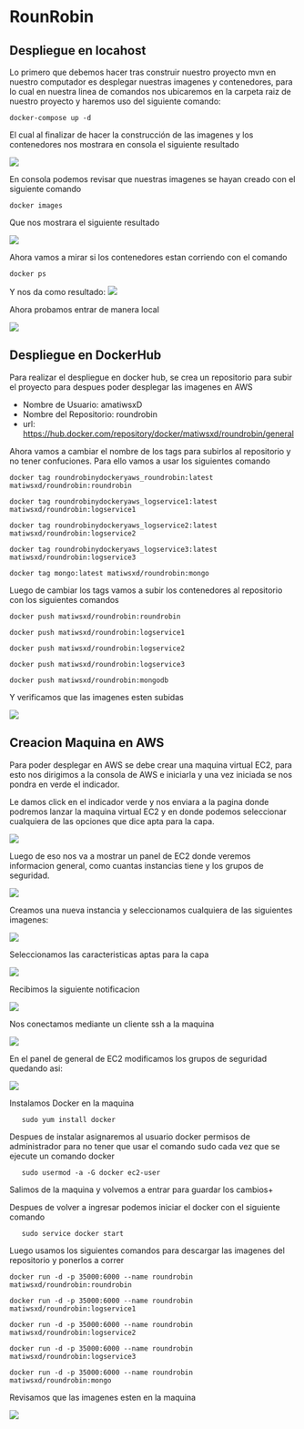 # RounRobin

## Despliegue en locahost

Lo primero que debemos hacer tras construir nuestro proyecto mvn en nuestro computador es desplegar nuestras imagenes y contenedores, para lo cual en nuestra linea de comandos nos ubicaremos en la carpeta raiz de nuestro proyecto y haremos uso del siguiente comando:

```
docker-compose up -d
```

El cual al finalizar de hacer la construcción de las imagenes y los contenedores nos mostrara en consola el siguiente resultado

![](/img/1.PNG)

En consola podemos revisar que nuestras imagenes se hayan creado con el siguiente comando

```
docker images
```

Que nos mostrara el siguiente resultado

![](/img/2.png)


Ahora vamos a mirar si los contenedores estan corriendo con el comando 

```
docker ps
```
Y nos da como resultado:
![](/img/3.png)

Ahora probamos entrar de manera local

![](/img/4.png)


## Despliegue en DockerHub 

Para realizar el despliegue en docker hub, se crea un repositorio para subir el proyecto para despues poder desplegar las imagenes en AWS

* Nombre de Usuario: amatiwsxD
* Nombre del Repositorio: roundrobin
* url: https://hub.docker.com/repository/docker/matiwsxd/roundrobin/general


Ahora vamos a cambiar el nombre de los tags para subirlos al repositorio y no tener confuciones.
Para ello vamos a usar los siguientes comando 

```
docker tag roundrobinydockeryaws_roundrobin:latest matiwsxd/roundrobin:roundrobin
```
```
docker tag roundrobinydockeryaws_logservice1:latest matiwsxd/roundrobin:logservice1
```
```
docker tag roundrobinydockeryaws_logservice2:latest matiwsxd/roundrobin:logservice2
```
```
docker tag roundrobinydockeryaws_logservice3:latest matiwsxd/roundrobin:logservice3
```
```
docker tag mongo:latest matiwsxd/roundrobin:mongo
```

Luego de cambiar los tags vamos a subir los contenedores al repositorio con los siguientes comandos 

```
docker push matiwsxd/roundrobin:roundrobin
```
```
docker push matiwsxd/roundrobin:logservice1
```
```
docker push matiwsxd/roundrobin:logservice2
```
```
docker push matiwsxd/roundrobin:logservice3
```
```
docker push matiwsxd/roundrobin:mongodb
```

Y verificamos que las imagenes esten subidas 

![](/img/5.png)

## Creacion Maquina en AWS
Para poder desplegar en AWS se debe crear una maquina virtual EC2, para esto nos dirigimos a la consola de
AWS e iniciarla y una vez iniciada se nos pondra en verde el indicador.

Le damos click en el indicador verde y nos enviara a la pagina donde podremos lanzar la maquina virtual
EC2 y en donde podemos seleccionar cualquiera de las opciones que dice apta para la capa.

![](/img/6.png)

Luego de eso nos va a mostrar un panel de EC2 donde veremos informacion general, como cuantas instancias tiene y los grupos de seguridad.

![](/img/7.png)

Creamos una nueva instancia y seleccionamos cualquiera de las siguientes imagenes:

![](/img/8.png)

Seleccionamos las caracteristicas aptas para la capa 

![](/img/9.png)

Recibimos la siguiente notificacion 

![](/img/10.png)

Nos conectamos mediante un cliente ssh a la maquina 

![](/img/11.png)

En el panel de general de EC2 modificamos los grupos de seguridad quedando asi: 

![](/img/12.png)

Instalamos Docker en la maquina 
   ```
      sudo yum install docker
   ```

Despues de instalar asignaremos al usuario docker permisos de administrador para no tener que usar el comando
sudo cada vez que se ejecute un comando docker

   ```
      sudo usermod -a -G docker ec2-user
   ```

Salimos de la maquina y volvemos a entrar para guardar los cambios+

Despues de volver a ingresar podemos iniciar el docker con el siguiente comando

   ```
      sudo service docker start
   ```

Luego usamos los siguientes comandos para descargar las imagenes del repositorio y ponerlos a correr 

   ```
docker run -d -p 35000:6000 --name roundrobin matiwsxd/roundrobin:roundrobin

   ```
   ```
docker run -d -p 35000:6000 --name roundrobin matiwsxd/roundrobin:logservice1
   ```
   ```
docker run -d -p 35000:6000 --name roundrobin matiwsxd/roundrobin:logservice2
   ```
   ```
docker run -d -p 35000:6000 --name roundrobin matiwsxd/roundrobin:logservice3
   ```
   ```
docker run -d -p 35000:6000 --name roundrobin matiwsxd/roundrobin:mongo
   ```

Revisamos que las imagenes esten en la maquina 

![](/img/13.png)
